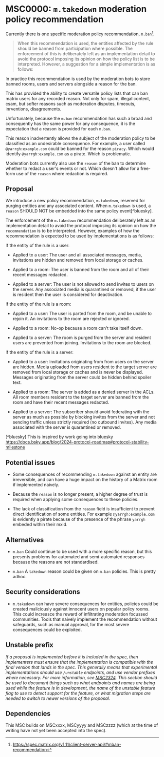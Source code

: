 # MSC0000: `m.takedown` moderation policy recommendation

Currently there is one specific moderation policy recommendation, `m.ban`[^spec-ban-recommendation].

> When this recommendation is used, the entities affected by the rule
> should be banned from participation where possible. The enforcement
> of this is deliberately left as an implementation detail to avoid
> the protocol imposing its opinion on how the policy list is to be
> interpreted. However, a suggestion for a simple implementation is as
> follows:

[^spec-ban-recommendation]: https://spec.matrix.org/v1.11/client-server-api/#mban-recommendation

In practice this recommendation is used by the moderation bots to
store banned rooms, users and servers alongside a reason for the ban.

This has provided the ability to create versatile policy lists that
can ban matrix users for any recorded reason. Not only for spam,
illegal content, csam, but softer reasons such as moderation disputes,
timeouts, inrventions, disagreements.

Unfortunately, because the `m.ban` recommendation has such a broad and
consequently has the same power for any consequence,
it is the expectation that a reason is provided for each `m.ban`.

This reason inadvertently allows the subject of the moderation policy
to be classified as an undesirable consequence. For example, a user called
`@yarrgh:example.com` could be banned for the reason `piracy`. Which
would identify `@yarrgh:example.com` as a pirate. Which is problematic.

Moderation bots currently also use the `reason` of the ban to determine
whether to redact a user's events or not. Which doesn't allow
for a free-form use of the `reason` where redaction is required.

## Proposal

We introduce a new policy recommendation, `m.takedown`, reserved for
purging entities and any associated content.  When `m.takedown` is
used, a `reason` SHOULD NOT be embedded into the same policy event[^bluesky].

The enforcement of the `m.takedown` recommendation deliberately left
as an implementation detail to avoid the protocol imposing its opinion
on how the `recommendation` is to be interpreted.
However, examples of how the recommendation is expected to be used
by implementations is as follows:

If the entity of the rule is a user:

+ Applied to a user: The user and all associated messages, media, invitations
  are hidden and removed from local storage or caches.

+ Applied to a room: The user is banned from the room and all of their
  recent messages redacted.

+ Applied to a server: The user is not allowed to send invites to
  users on the server. Any associated media is quarantined or removed,
  if the user is resident then the user is considered for
  deactivation.

If the entity of the rule is a room:

+ Applied to a user: The user is parted from the room,
  and be unable to rejoin it. An invitations to the room are
  rejected or ignored.

+ Applied to a room: No-op because a room can't take itself down.

+ Applied to a server: The room is purged from the server and
  resident users are prevented from joining. Invitations
  to the room are blocked.

If the entity of the rule is a server:

+ Applied to a user: Invitations originating from from users on the server are hidden.
  Media uploaded from users resident to the target server are removed from
  local storage or caches and is never be displayed.
  Messages originating from the server could be hidden behind spoiler text.

+ Applied to a room: The server is added as a denied server in the ACLs.
  All room members resident to the target server are banned from the room
  and have their recent messages redacted.

+ Applied to a server: The subscriber should avoid federating with the
  server as much as possible by blocking invites from the server and
  not sending traffic unless strictly required (no outbound invites).
  Any media associated with the server is quarantined or removed.


[^bluesky] This is inspired by work going into bluesky
https://docs.bsky.app/blog/2024-protocol-roadmap#protocol-stability-milestone

## Potential issues

+ Some consequences of recommending `m.takedown` against an entity are irreversible,
  and can have a huge impact on the history of a Matrix room if implemented naively.

+ Because the `reason` is no longer present, a higher degree of trust is required
  when applying some consequences to these policies.

+ The lack of classification from the `reason` field is insufficient
  to prevent direct identification of some entities. For example
  `@yarrgh:example.com` is evidently a pirate because of the presence
  of the phrase `yarrgh` embeded within their mxid.

## Alternatives

+ `m.ban` Could continue to be used with a more specific reason, but
  this presents problems for automated and semi-automated responses
  because the reasons are not standardised.

+ `m.ban` A `takedown` reason could be given on `m.ban` policies.
  This is pretty adhoc.


## Security considerations

+ `m.takedown` can have severe consequences for entities, policies
  could be created maliciously against innocent users on popular
  policy rooms. This could increasce the reward of infiltrating
  moderation focussed communities. Tools that naively implement
  the recommendation without safeguards, such as manual approval,
  for the most severe consequences could be exploited.

## Unstable prefix

*If a proposal is implemented before it is included in the spec, then implementers must ensure that the
implementation is compatible with the final version that lands in the spec. This generally means that
experimental implementations should use `/unstable` endpoints, and use vendor prefixes where necessary.
For more information, see [MSC2324](https://github.com/matrix-org/matrix-doc/pull/2324). This section
should be used to document things such as what endpoints and names are being used while the feature is
in development, the name of the unstable feature flag to use to detect support for the feature, or what
migration steps are needed to switch to newer versions of the proposal.*

## Dependencies

This MSC builds on MSCxxxx, MSCyyyy and MSCzzzz (which at the time of writing have not yet been accepted
into the spec).
